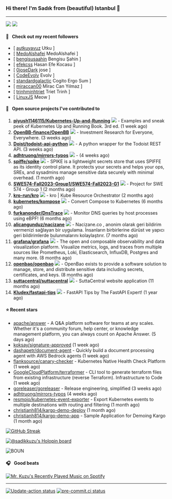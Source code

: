 ### Hi there! I'm Sadık from (beautiful) Istanbul 👋

---

[![](https://img.shields.io/stackexchange/stackoverflow/r/7030591?style=plastic)](https://stackoverflow.com/users/7030591/sadik-kuzu)
[![](https://img.shields.io/twitter/follow/sadikkuzu_mba?style=social)](https://twitter.com/sadikkuzu_mba)


#### 🔭 &nbsp; Check out my recent followers

- [ [autkuyavuz](https://github.com/autkuyavuz) Utku  ]
- [ [MedoAlshafei](https://github.com/MedoAlshafei) MedoAlshafei ]
- [ [bengisusaahin](https://github.com/bengisusaahin) Bengisu Şahin ]
- [ [efekcss](https://github.com/efekcss) Hasan Efe Kocasu ]
- [ [0joseDark](https://github.com/0joseDark) jose ]
- [ [CodeEvolv](https://github.com/CodeEvolv) Evolv ]
- [ [standardgalactic](https://github.com/standardgalactic) Cogito Ergo Sum ]
- [ [miraccan00](https://github.com/miraccan00)   Mirac Can Yılmaz ]
- [ [trinhminhtriet](https://github.com/trinhminhtriet) Triet Trinh ]
- [ [LinuxJS](https://github.com/LinuxJS) Meow ]

#### 🚀 &nbsp; Open source projects I've contributed to
1. [**piyush1146115/Kubernetes-Up-and-Running**](https://github.com/piyush1146115/Kubernetes-Up-and-Running/commits?author=sadikkuzu) [![](https://img.shields.io/github/stars/piyush1146115/Kubernetes-Up-and-Running?style=social)](https://github.com/piyush1146115/Kubernetes-Up-and-Running/stargazers) - Examples and sneak peek of Kubernetes Up and Running Book. 3rd ed. (1 week ago)
1. [**OpenBB-finance/OpenBB**](https://github.com/OpenBB-finance/OpenBB/commits?author=sadikkuzu) [![](https://img.shields.io/github/stars/OpenBB-finance/OpenBB?style=social)](https://github.com/OpenBB-finance/OpenBB/stargazers) - Investment Research for Everyone, Everywhere. (3 weeks ago)
1. [**Doist/todoist-api-python**](https://github.com/Doist/todoist-api-python/commits?author=sadikkuzu) [![](https://img.shields.io/github/stars/Doist/todoist-api-python?style=social)](https://github.com/Doist/todoist-api-python/stargazers) - A python wrapper for the Todoist REST API. (3 weeks ago)
1. [**adhtruong/mirrors-typos**](https://github.com/adhtruong/mirrors-typos/commits?author=sadikkuzu) [![](https://img.shields.io/github/stars/adhtruong/mirrors-typos?style=social)](https://github.com/adhtruong/mirrors-typos/stargazers) -  (4 weeks ago)
1. [**spiffe/spike**](https://github.com/spiffe/spike/commits?author=sadikkuzu) [![](https://img.shields.io/github/stars/spiffe/spike?style=social)](https://github.com/spiffe/spike/stargazers) - SPIKE is a lightweight secrets store that uses SPIFFE as its identity control plane. It protects your secrets and helps your ops, SREs, and sysadmins manage sensitive data securely with minimal overhead. (1 month ago)
1. [**SWE574-Fall2023-Group1/SWE574-Fall2023-G1**](https://github.com/SWE574-Fall2023-Group1/SWE574-Fall2023-G1/commits?author=sadikkuzu) [![](https://img.shields.io/github/stars/SWE574-Fall2023-Group1/SWE574-Fall2023-G1?style=social)](https://github.com/SWE574-Fall2023-Group1/SWE574-Fall2023-G1/stargazers) - Project for SWE 574 - Group 1 (2 months ago)
1. [**kro-run/kro**](https://github.com/kro-run/kro/commits?author=sadikkuzu) [![](https://img.shields.io/github/stars/kro-run/kro?style=social)](https://github.com/kro-run/kro/stargazers) - kro | Kube Resource Orchestrator (2 months ago)
1. [**kubernetes/kompose**](https://github.com/kubernetes/kompose/commits?author=sadikkuzu) [![](https://img.shields.io/github/stars/kubernetes/kompose?style=social)](https://github.com/kubernetes/kompose/stargazers) - Convert Compose to Kubernetes (6 months ago)
1. [**furkanonder/DnsTrace**](https://github.com/furkanonder/DnsTrace/commits?author=sadikkuzu) [![](https://img.shields.io/github/stars/furkanonder/DnsTrace?style=social)](https://github.com/furkanonder/DnsTrace/stargazers) - Monitor DNS queries by host processes using eBPF! (6 months ago)
1. [**alicangunduz/nacizane**](https://github.com/alicangunduz/nacizane/commits?author=sadikkuzu) [![](https://img.shields.io/github/stars/alicangunduz/nacizane?style=social)](https://github.com/alicangunduz/nacizane/stargazers) - Nacizane.co , anonim olarak geri bildirim vermenizi sağlayan bir uygulama. İnsanların birbirlerine dürüst ve yapıcı geri bildirimlerde bulunmalarını kolaylaştırır. (7 months ago)
1. [**grafana/grafana**](https://github.com/grafana/grafana/commits?author=sadikkuzu) [![](https://img.shields.io/github/stars/grafana/grafana?style=social)](https://github.com/grafana/grafana/stargazers) - The open and composable observability and data visualization platform. Visualize metrics, logs, and traces from multiple sources like Prometheus, Loki, Elasticsearch, InfluxDB, Postgres and many more.  (8 months ago)
1. [**openbao/openbao**](https://github.com/openbao/openbao/commits?author=sadikkuzu) [![](https://img.shields.io/github/stars/openbao/openbao?style=social)](https://github.com/openbao/openbao/stargazers) - OpenBao exists to provide a software solution to manage, store, and distribute sensitive data including secrets, certificates, and keys. (8 months ago)
1. [**suttacentral/suttacentral**](https://github.com/suttacentral/suttacentral/commits?author=sadikkuzu) [![](https://img.shields.io/github/stars/suttacentral/suttacentral?style=social)](https://github.com/suttacentral/suttacentral/stargazers) - SuttaCentral website application (11 months ago)
1. [**Kludex/fastapi-tips**](https://github.com/Kludex/fastapi-tips/commits?author=sadikkuzu) [![](https://img.shields.io/github/stars/Kludex/fastapi-tips?style=social)](https://github.com/Kludex/fastapi-tips/stargazers) - FastAPI Tips by The FastAPI Expert! (1 year ago)


#### ⭐ Recent stars

- [apache/answer](https://github.com/apache/answer) - A Q&amp;A platform software for teams at any scales. Whether it&#39;s a community forum, help center, or knowledge management platform, you can always count on Apache Answer. (5 days ago)
- [koksay/signature-approved](https://github.com/koksay/signature-approved) (1 week ago)
- [dashapetr/document-agent](https://github.com/dashapetr/document-agent) - Quickly build a document processing agent with AWS Bedrock agents (1 week ago)
- [flanksource/canary-checker](https://github.com/flanksource/canary-checker) - Kubernetes Native Health Check Platform (1 week ago)
- [GoogleCloudPlatform/terraformer](https://github.com/GoogleCloudPlatform/terraformer) - CLI tool to generate terraform files from existing infrastructure (reverse Terraform). Infrastructure to Code (1 week ago)
- [goreleaser/goreleaser](https://github.com/goreleaser/goreleaser) - Release engineering, simplified (3 weeks ago)
- [adhtruong/mirrors-typos](https://github.com/adhtruong/mirrors-typos) (4 weeks ago)
- [resmoio/kubernetes-event-exporter](https://github.com/resmoio/kubernetes-event-exporter) - Export Kubernetes events to multiple destinations with routing and filtering (1 month ago)
- [christianh814/kargo-demo-deploy](https://github.com/christianh814/kargo-demo-deploy) (1 month ago)
- [christianh814/kargo-demo-app](https://github.com/christianh814/kargo-demo-app) - Sample Application for Demoing Kargo (1 month ago)

[![GitHub Streak](https://streak-stats.demolab.com?user=sadikkuzu&theme=github-dark&hide_border=true&date_format=M%20j%5B%2C%20Y%5D)](https://git.io/streak-stats)

[![@sadikkuzu's Holopin board](https://holopin.io/api/user/board?user=sadikkuzu)](https://holopin.io/@sadikkuzu)

![BOUN](https://github.com/sadikkuzu/sadikkuzu/assets/23168063/c4686502-9896-4af6-86d3-229dac1baa32)

#### 🎧 &nbsp; Good beats

[![Mr. Kuzu's Recently Played Music on Spotify](https://spotify-recently-played-readme.vercel.app/api?user=5cfgfpgmik69ly41rspaiod2a&count=3&unique=1)](https://open.spotify.com/user/5cfgfpgmik69ly41rspaiod2a)

---

[![Update-action status](https://github.com/sadikkuzu/sadikkuzu/actions/workflows/sadikkuzu.yml/badge.svg)](https://github.com/sadikkuzu/sadikkuzu/actions/workflows/sadikkuzu.yml)
[![pre-commit.ci status](https://results.pre-commit.ci/badge/github/sadikkuzu/sadikkuzu/master.svg)](https://results.pre-commit.ci/latest/github/sadikkuzu/sadikkuzu/master)
